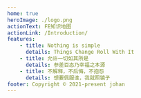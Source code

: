 ```yaml
---
home: true
heroImage: ./logo.png
actionText: FE知识地图
actionLink: /Introduction/
features:
    - title: Nothing is simple
      details: Things Change Roll With It
    - title: 允许一切如其所是
      details: 参差百态乃幸福之本源
    - title: 不解释，不后悔，不抱怨
      details: 想要佩服谁，我就照镜子
footer: Copyright © 2021-present johan
---
```


